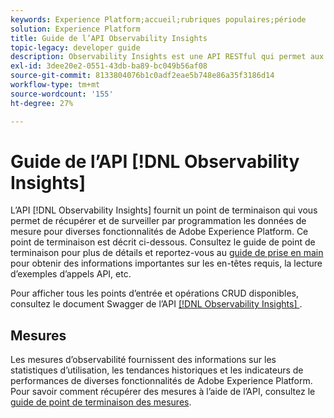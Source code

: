 ```yaml
---
keywords: Experience Platform;accueil;rubriques populaires;période
solution: Experience Platform
title: Guide de l’API Observability Insights
topic-legacy: developer guide
description: Observability Insights est une API RESTful qui permet aux développeurs d’exposer les mesures d’observabilité clés dans Adobe Experience Platform. Ces mesures fournissent des insights sur les statistiques d’utilisation de Platform, les contrôles d’intégrité des services Platform, les tendances historiques et les indicateurs de performance pour diverses fonctionnalités de Platform.
exl-id: 3dee20e2-0551-43db-ba89-bc049b56af08
source-git-commit: 8133804076b1c0adf2eae5b748e86a35f3186d14
workflow-type: tm+mt
source-wordcount: '155'
ht-degree: 27%

---
```


# Guide de l’API [!DNL Observability Insights]

L’API [!DNL Observability Insights] fournit un point de terminaison qui vous permet de récupérer et de surveiller par programmation les données de mesure pour diverses fonctionnalités de Adobe Experience Platform. Ce point de terminaison est décrit ci-dessous. Consultez le guide de point de terminaison pour plus de détails et reportez-vous au [guide de prise en main](./getting-started.md) pour obtenir des informations importantes sur les en-têtes requis, la lecture d’exemples d’appels API, etc.

Pour afficher tous les points d’entrée et opérations CRUD disponibles, consultez le document Swagger de l’API [[!DNL Observability Insights] ](https://www.adobe.io/experience-platform-apis/references/observability-insights/).

## Mesures

Les mesures d’observabilité fournissent des informations sur les statistiques d’utilisation, les tendances historiques et les indicateurs de performances de diverses fonctionnalités de Adobe Experience Platform. Pour savoir comment récupérer des mesures à l’aide de l’API, consultez le [guide de point de terminaison des mesures](./metrics.md).
